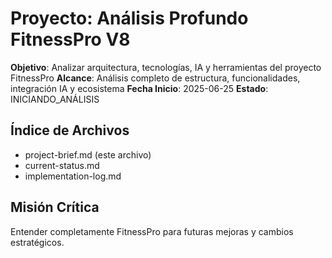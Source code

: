 # Proyecto: Análisis Profundo FitnessPro V8
**Objetivo**: Analizar arquitectura, tecnologías, IA y herramientas del proyecto FitnessPro
**Alcance**: Análisis completo de estructura, funcionalidades, integración IA y ecosistema
**Fecha Inicio**: 2025-06-25
**Estado**: INICIANDO_ANÁLISIS

## Índice de Archivos
- project-brief.md (este archivo)
- current-status.md
- implementation-log.md

## Misión Crítica
Entender completamente FitnessPro para futuras mejoras y cambios estratégicos.
